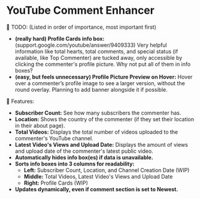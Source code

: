 # YouTube Comment Enhancer

📝 TODO: (Listed in order of importance, most important first)

*   **(really hard) Profile Cards info box:** (support.google.com/youtube/answer/9409333) Very helpful information like total hearts, total comments, and special status (if available, like Top Commenter) are tucked away, only accessible by clicking the commenter's profile picture. Why not put all of them in info boxes?
*   **(easy, but feels unnecessary) Profile Picture Preview on Hover:** Hover over a commenter’s profile image to see a larger version, without the round overlay. Planning to add banner alongside it if possible.

🚀 Features:

*   **Subscriber Count:** See how many subscribers the commenter has.
*   **Location:** Shows the country of the commenter (if they set their location in their about page).
*   **Total Videos:** Displays the total number of videos uploaded to the commenter's YouTube channel.
*   **Latest Video's Views and Upload Date:** Displays the amount of views and upload date of the commenter's latest public video.
*   **Automatically hides info box(es) if data is unavailable.**
*   **Sorts info boxes into 3 columns for readability:**
    *   **Left:** Subscriber Count, Location, and Channel Creation Date (WIP)
    *   **Middle:** Total Videos, Latest Video's Views and Upload Date
    *   **Right:** Profile Cards (WIP)
*   **Updates dynamically, even if comment section is set to Newest.**
